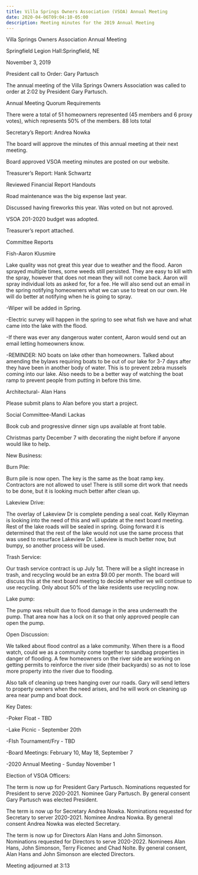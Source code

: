 ```yaml
---
title: Villa Springs Owners Association (VSOA) Annual Meeting
date: 2020-04-06T09:04:10-05:00
description: Meeting minutes for the 2019 Annual Meeting
---
```

Villa Springs Owners Association Annual Meeting

Springfield Legion Hall:Springfield, NE

November 3, 2019



President call to Order: Gary Partusch

The annual meeting of the Villa Springs Owners Association was called to order at 2:02 by President Gary Partusch.



Annual Meeting Quorum Requirements

There were a total of 51 homeowners represented (45 members and 6 proxy votes), which represents 50% of the members.  88 lots total





Secretary’s Report:  Andrea Nowka

The board will approve the minutes of this annual meeting at their next meeting. 

Board approved VSOA meeting minutes are posted on our website.



Treasurer’s Report: Hank Schwartz

Reviewed Financial Report Handouts

Road maintenance was the big expense last year.  

Discussed having fireworks this year.  Was voted on but not aproved.

VSOA 201-2020 budget was adopted.

Treasurer’s report attached.



Committee Reports

Fish-Aaron Klusmire

Lake quality was not great this year due to weather and the flood. Aaron sprayed multiple times, some weeds still persisted. They are easy to kill with the spray, however that does not mean they will not come back.  Aaron will spray individual lots as asked for, for a fee.  He will also send out an email in the spring notifying homeowners what we can use to treat on our own.  He will do better at notifying when he is going to spray.

\-Wiper will be added in Spring.

\-Electric survey will happen in the spring to see what fish we have and what came into the lake with the flood.  

\-If there was ever any dangerous water content, Aaron would send out an email letting homeowners know.  

\-REMINDER: NO boats on lake other than homeowners.  Talked about amending the bylaws requiring boats to be out of our lake for  3-7 days after they have been in another body of water.  This is to prevent zebra mussels coming into our lake.  Also needs to be a better way of watching the boat ramp to prevent people from putting in before this time. 



Architectural- Alan Hans

Please submit plans to Alan before you start a project.



Social Committee-Mandi Lackas

Book cub and progressive dinner sign ups available at front table.

Christmas party December 7 with decorating the night before if anyone would like to help.



New Business:



Burn Pile: 

Burn pile is now open.  The key is the same as the boat ramp key.  Contractors are not allowed to use!  There is still some dirt work that needs to be done, but it is looking much better after clean up.



Lakeview Drive:

The overlay of Lakeview Dr is complete pending a seal coat.  Kelly Kleyman is looking into the need of this and will update at the next board meeting.  Rest of the lake roads will be sealed in spring.  Going forward it is determined that the rest of the lake would not use the same process that was used to resurface Lakeview Dr.  Lakeview is much better now, but bumpy, so another process will be used. 



Trash Service:

Our trash service contract is up July 1st.  There will be a slight increase in trash, and recycling would be an extra $9.00 per month.  The board will discuss this at the next board meeting to decide whether we will continue to use recycling.  Only about 50% of the lake residents use recycling now.



Lake pump:

The pump was rebuilt due to flood damage in the area underneath the pump.  That area now has a lock on it so that only approved people can open the pump.



Open Discussion:

We talked about flood control as a lake community.  When there is a flood watch, could we as a community come together to sandbag properties in danger of flooding.  A few homeowners on the river side are working on getting permits to reinforce the river side (their backyards) so as not to lose more property into the river due to flooding. 



Also talk of cleaning up trees hanging over our roads.  Gary will send letters to property owners when the need arises, and he will work on cleaning up area near pump and boat dock.  



Key Dates:

\-Poker Float - TBD

\-Lake Picnic - September 20th 

\-FIsh Tournament/Fry - TBD

\-Board Meetings:  February 10, May 18, September 7

\-2020 Annual Meeting - Sunday November 1





Election of VSOA Officers:

The term is now up for President Gary Partusch. Nominations requested for  President to serve 2020-2021.  Nominee Gary Partusch. By general consent Gary Partusch was elected President. 

The term is now up for Secretary Andrea Nowka.  Nominations requested for Secretary to server 2020-2021.  Nominee Andrea Nowka.  By general consent Andrea Nowka was elected Secretary. 

The term is now up for Directors Alan Hans and John Simonson.  Nominations requested for Directors to serve 2020-2022.  Nominees Alan Hans, John Simonson, Terry Ficenec and Chad Nolte.  By general consent, Alan Hans and John Simonson are elected Directors. 



Meeting adjourned at 3:13
